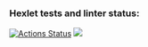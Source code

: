 ### Hexlet tests and linter status:
[![Actions Status](https://github.com/nic11371/python-project-50/actions/workflows/hexlet-check.yml/badge.svg)](https://github.com/nic11371/python-project-50/actions)
<a href="https://asciinema.org/a/2082j12WMnPasesX6FhDkuuqy" target="_blank"><img src="https://asciinema.org/a/2082j12WMnPasesX6FhDkuuqy.svg" /></a>